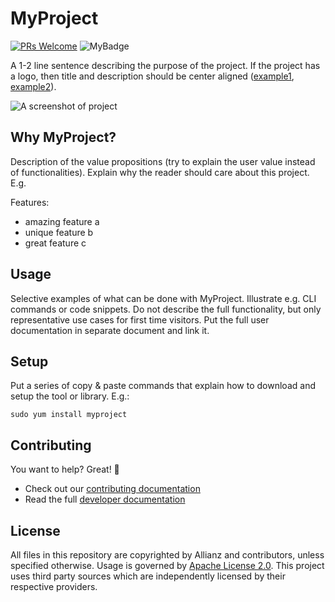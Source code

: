 <!-- 
This document intends to help with the initial structure of a project readme file.

Additional information:
* How-to: https://www.freecodecamp.org/news/how-to-write-a-good-readme-file/
* Example: https://github.com/matiassingers/awesome-readme
-->

# MyProject 
[![PRs Welcome](https://img.shields.io/badge/PRs-welcome-brightgreen.svg?style=flat-square)](http://makeapullrequest.com)  ![MyBadge](https://img.shields.io/badge/MyBadge-TODO-red)

A 1-2 line sentence describing the purpose of the project. If the project has a logo, then title and description should be center aligned ([example1](https://github.com/angular/angular), [example2](https://github.com/anfederico/Clairvoyant#readme)).

![A screenshot of project](../assets/internet-browser-ui.jpg) 

## Why MyProject? 

Description of the value propositions (try to explain the user value instead of functionalities). Explain why the reader should care about this project. E.g.

Features:
* amazing feature a
* unique feature b
* great feature c

## Usage 

Selective examples of what can be done with MyProject. Illustrate e.g. CLI commands or code snippets. Do not describe the full functionality, but only representative use cases for first time visitors. Put the full user documentation in separate document and link it.


## Setup

Put a series of copy & paste commands that explain how to download and setup the tool or library. E.g.:

    sudo yum install myproject


## Contributing 

You want to help? Great! 🙏
 * Check out our [contributing documentation](CONTRIBUTING.md)
 * Read the full [developer documentation](DEVELOPMENT.md) 

## License 

All files in this repository are copyrighted by Allianz and contributors, unless specified otherwise. Usage is governed by [Apache License 2.0](LICENSE). This project uses third party sources which are independently licensed by their respective providers. 
